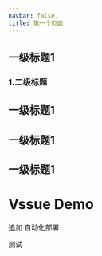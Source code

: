 ```yaml
---
navbar: false,
title: 第一个页面
---
```


## 一级标题1

### 1.二级标题

## 一级标题1
## 一级标题1
## 一级标题1

# Vssue Demo

追加 自动化部署

测试